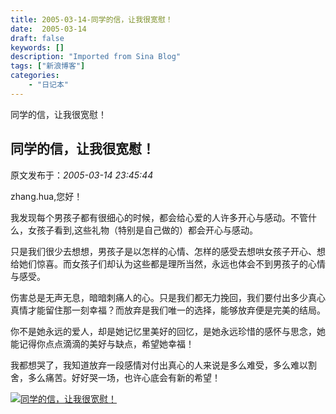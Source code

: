 ```yaml
---
title: 2005-03-14-同学的信，让我很宽慰！
date:  2005-03-14
draft: false
keywords: []
description: "Imported from Sina Blog"
tags: ["新浪博客"]
categories: 
    - "日记本"
---
```

同学的信，让我很宽慰！
## 同学的信，让我很宽慰！

 原文发布于：*2005-03-14 23:45:44*

zhang.hua,您好！

     
我发现每个男孩子都有很细心的时候，都会给心爱的人许多开心与感动。不管什么，女孩子看到,这些礼物（特别是自己做的）都会开心与感动。

     
只是我们很少去想想，男孩子是以怎样的心情、怎样的感受去想哄女孩子开心、想给她们惊喜。而女孩子们却认为这些都是理所当然，永远也体会不到男孩子的心情与感受。

     
伤害总是无声无息，暗暗刺痛人的心。只是我们都无力挽回，我们要付出多少真心真情才能留住那一刻幸福？而放弃是我们唯一的选择，能够放弃便是完美的结局。

     
你不是她永远的爱人，却是她记忆里美好的回忆，是她永远珍惜的感怀与思念，她能记得你点点滴滴的美好与缺点，希望她幸福！

     
我都想哭了，我知道放弃一段感情对付出真心的人来说是多么难受，多么难以割舍，多么痛苦。好好哭一场，也许心底会有新的希望！

[![同学的信，让我很宽慰！](http://s1.sinaimg.cn/middle/6983393849da995313230&amp;690)](http://s9.sinaimg.cn/middle/6983393849da995909e88&amp;690)


